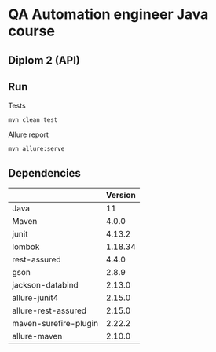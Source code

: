 # QA Automation engineer Java course
## Diplom 2 (API)
## Run
Tests

```
mvn clean test
```
Allure report

```
mvn allure:serve
```

## Dependencies
|  | Version |
| ------ | ------ |
| Java  | 11 |
| Maven  | 4.0.0 |
| junit | 4.13.2 |
| lombok | 1.18.34 |
| rest-assured | 4.4.0 |
| gson | 2.8.9 |
| jackson-databind | 2.13.0 |
| allure-junit4 | 2.15.0 |
| allure-rest-assured | 2.15.0 |
| maven-surefire-plugin | 2.22.2 |
| allure-maven | 2.10.0 |